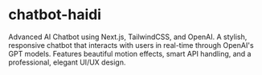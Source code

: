 # chatbot-haidi
Advanced AI Chatbot using Next.js, TailwindCSS, and OpenAI.  A stylish, responsive chatbot that interacts with users in real-time through OpenAI's GPT models. Features beautiful motion effects, smart API handling, and a professional, elegant UI/UX design.
